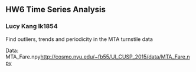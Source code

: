 ## HW6 Time Series Analysis
### Lucy Kang lk1854

Find outliers, trends and periodicity in the MTA turnstile data

Data: MTA_Fare.npy<http://cosmo.nyu.edu/~fb55/UI_CUSP_2015/data/MTA_Fare.npy>
